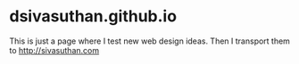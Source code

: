 # dsivasuthan.github.io
This is just a page where I test new web design ideas. Then I transport them to http://sivasuthan.com
